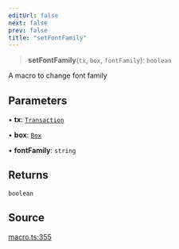 ```yaml
---
editUrl: false
next: false
prev: false
title: "setFontFamily"
---
```


> **setFontFamily**(`tx`, `box`, `fontFamily`): `boolean`

A macro to change font family

## Parameters

• **tx**: [`Transaction`](/api-core/classes/transaction/)

• **box**: [`Box`](/api-core/classes/box/)

• **fontFamily**: `string`

## Returns

`boolean`

## Source

[macro.ts:355](https://github.com/dgmjs/dgmjs/blob/main/packages/core/src/macro.ts#L355)
